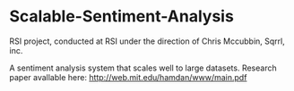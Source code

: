 Scalable-Sentiment-Analysis
===========================
RSI project, conducted at RSI under the direction of Chris Mccubbin, Sqrrl, inc.

A sentiment analysis system that scales well to large datasets. Research paper avallable here: http://web.mit.edu/hamdan/www/main.pdf
